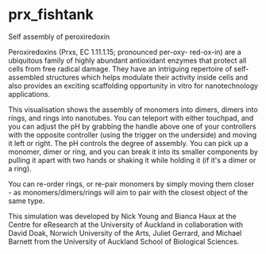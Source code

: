 # prx_fishtank

Self assembly of peroxiredoxin  

Peroxiredoxins (Prxs, EC 1.11.1.15; pronounced per-oxy- red-ox-in) are a ubiquitous family of highly abundant antioxidant enzymes that protect all cells from free radical damage. They have an intriguing repertoire of self-assembled structures which helps modulate their activity inside cells and also provides an exciting scaffolding opportunity in vitro for nanotechnology applications.  

This visualisation shows the assembly of monomers into dimers, dimers into rings, and rings into nanotubes. You can teleport with either touchpad, and you can adjust the pH by grabbing the handle above one of your controllers with the opposite controller (using the trigger on the underside) and moving it left or right. The pH controls the degree of assembly. You can pick up a monomer, dimer or ring, and you can break it into its smaller components by pulling it apart with two hands or shaking it while holding it (if it's a dimer or a ring).  

You can re-order rings, or re-pair monomers by simply moving them closer - as monomers/dimers/rings will aim to pair with the closest object of the same type.  

This simulation was developed by Nick Young and Bianca Haux at the Centre for eResearch at the University of Auckland in collaboration with David Doak, Norwich University of the Arts, Juliet Gerrard, and Michael Barnett from the University of Auckland School of Biological Sciences.  